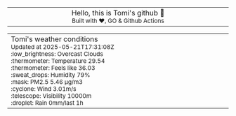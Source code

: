 
<div align="center">
<table>
<tbody>
<td align="center">
<img width="2000" height="0"><br>
Hello, this is Tomi's github 👋<br>
<sup>Built with ❤️, GO & Github Actions</sup><br>
<img width="2000" height="0">
</td>
</tbody>
</table>
</div>
<table>
<tbody>
<td align="left">
<img width="2000" height="0"><br>
Tomi's weather conditions<br>
<sup>Updated at 2025-05-21T17:31:08Z</sup><br>
<sup>:low_brightness: Overcast Clouds</sup><br>
<sup>:thermometer: Temperature 29.54 </sup><br>
<sup>:thermometer: Feels like 36.03</sup><br>
<sup>:sweat_drops: Humidity 79%</sup><br>
<sup>:mask: PM2.5 5.46 μg/m3</sup><br>
<sup>:cyclone: Wind 3.01m/s </sup><br>
<sup>:telescope: Visibility 10000m </sup><br>
<sup>:droplet: Rain 0mm/last 1h </sup><br>
<img width="2000" height="0">
</td>
<td align="left">
<img width="2000" height="0"><br>
<br>
<img width="2000" height="0">
</td>
</tbody>
</table>
</div>
    